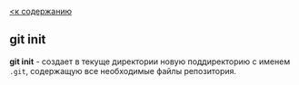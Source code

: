 [<к содержанию](./readme.md)


## git init

**git init** - создает в текуще директории новую поддиректорию с именем `.git`, содержащую все необходимые файлы репозитория.